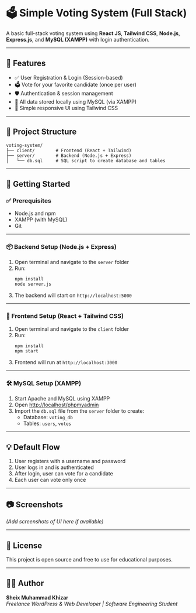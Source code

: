 # 🗳️ Simple Voting System (Full Stack)

A basic full-stack voting system using **React JS**, **Tailwind CSS**, **Node.js**, **Express.js**, and **MySQL (XAMPP)** with login authentication.

---

## 🔧 Features

- ✅ User Registration & Login (Session-based)
- 🗳️ Vote for your favorite candidate (once per user)
- 🛡️ Authentication & session management
- 💾 All data stored locally using MySQL (via XAMPP)
- 🎨 Simple responsive UI using Tailwind CSS

---

## 📁 Project Structure

```
voting-system/
├── client/        # Frontend (React + Tailwind)
├── server/        # Backend (Node.js + Express)
│   └── db.sql     # SQL script to create database and tables
```

---

## 🚀 Getting Started

### ✅ Prerequisites

- Node.js and npm
- XAMPP (with MySQL)
- Git

---

### 📦 Backend Setup (Node.js + Express)

1. Open terminal and navigate to the `server` folder
2. Run:
   ```bash
   npm install
   node server.js
   ```
3. The backend will start on `http://localhost:5000`

---

### 🎨 Frontend Setup (React + Tailwind CSS)

1. Open terminal and navigate to the `client` folder
2. Run:
   ```bash
   npm install
   npm start
   ```
3. Frontend will run at `http://localhost:3000`

---

### 🛠️ MySQL Setup (XAMPP)

1. Start Apache and MySQL using XAMPP
2. Open [http://localhost/phpmyadmin](http://localhost/phpmyadmin)
3. Import the `db.sql` file from the `server` folder to create:
   - Database: `voting_db`
   - Tables: `users`, `votes`

---

## 💡 Default Flow

1. User registers with a username and password
2. User logs in and is authenticated
3. After login, user can vote for a candidate
4. Each user can vote only once

---

## 📷 Screenshots

*(Add screenshots of UI here if available)*

---

## 📜 License

This project is open source and free to use for educational purposes.

---

## 🙋‍♂️ Author

**Sheix Muhammad Khizar**  
_Freelance WordPress & Web Developer | Software Engineering Student_
